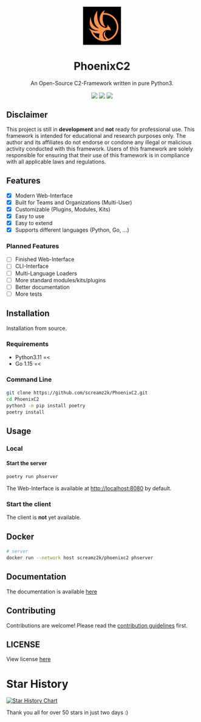 <p align="center">
    <img align="center" src="pages/images/logo.png" width="100px" height="100px" alt="PhoenixC2" />
    <h1 align="center">PhoenixC2</h1>
    <p align="center"> An Open-Source C2-Framework written in pure Python3.</p>
</p>
<p align="center">
    <img align="center" src="https://github.com/screamz2k/PhoenixC2/actions/workflows/tests.yml/badge.svg"/>
    <img align="center" src="https://github.com/screamz2k/PhoenixC2/actions/workflows/docker.yml/badge.svg"/>
    <img align="center" src="https://github.com/screamz2k/PhoenixC2/actions/workflows/pypi-publish.yml/badge.svg"/>
</p>

## Disclaimer
This project is still in **development** and **not** ready for professional use.
This framework is intended for educational and research purposes only. The author and its affiliates do not endorse or condone any illegal or malicious activity conducted with this framework. Users of this framework are solely responsible for ensuring that their use of this framework is in compliance with all applicable laws and regulations.

## Features
- [x] Modern Web-Interface
- [x] Built for Teams and Organizations (Multi-User)
- [x] Customizable (Plugins, Modules, Kits)
- [x] Easy to use
- [x] Easy to extend
- [x] Supports different languages (Python, Go, ...)

### Planned Features
- [ ] Finished Web-Interface
- [ ] CLI-Interface
- [ ] Multi-Language Loaders
- [ ] More standard modules/kits/plugins
- [ ] Better documentation
- [ ] More tests

## Installation
Installation from source.
### Requirements
- Python3.11 =< 
- Go 1.15 =< 

### Command Line

```bash
git clone https://github.com/screamz2k/PhoenixC2.git
cd PhoenixC2
python3 -m pip install poetry
poetry install
```

## Usage

### Local

#### Start the server

```bash
poetry run phserver
```
The Web-Interface is available at [http://localhost:8080](http://localhost:8080) by default.

### Start the client
The client is **not** yet available.

## Docker

```bash
# server
docker run --network host screamz2k/phoenixc2 phserver
```


## Documentation
The documentation is available [here](https://screamz2k.gitbook.io/phoenixc2/)

## Contributing
Contributions are welcome! Please read the [contribution guidelines](https://github.com/screamz2k/PhoenixC2/.github/CONTRIBUTING.md) first.

## LICENSE
View license [here](https://github.com/screamz2k/PhoenixC2/LICENSE)

# Star History
[![Star History Chart](https://api.star-history.com/svg?repos=screamz2k/phoenixc2&type=Date)](https://star-history.com/#screamz2k/phoenixc2&Date)

Thank you all for over 50 stars in just two days :)
